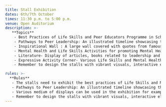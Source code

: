 ```yaml
---
title: Stall Exhibition
dates: 6th/7th October
times: 11:30 p.m. to 5:00 p.m.
venue: Open Auditorium
description: >-
   **Topics**
    - Best Practices of Life Skills and Peer Educators Programme in Schools across India.
    - Pathways to Peer Leadership: An illustrated timeline showcasing the evolution of Peer Leadership in your schools or Life Skills /Mental Health Awareness Campaigns by students.
    - Inspirational Wall : A large wall covered with quotes from famous leaders and youth influencers.
    - Mental Health and Life Skills Activities for promoting Mental Health in schools for parents, teachers and students.
    - Literature- Display of articles, books related to leadership and empowerment.
    - Expressive Activity Corner- Various Life Skills and Mental Health awareness activities and discussions can be arranged in the stall for visitors.
    - Remember to design the stalls with vibrant visuals, interactive elements and clear messages to create an immersive experience .

rules: >-
  **Rules**
   - The stalls need to exhibit the best practices of Life Skills and Mental Health Awareness campaigns organised by the participating schools.
   - Pathways to Peer Leadership: An illustrated timeline showcasing the evolution of Peer Leadership in your schools or Life Skills /Mental Health Awareness Campaigns by students/ Student Council.
   - Various medium of displays can be used in the exhibition for example brochures, posters, digital content for an interactive show.
   - Remember to design the stalls with vibrant visuals, interactive elements and clear messages to create an immersive experience.
---
```


